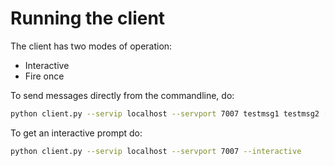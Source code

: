 # Running the client

The client has two modes of operation:

* Interactive
* Fire once

To send messages directly from the commandline, do:

```sh
python client.py --servip localhost --servport 7007 testmsg1 testmsg2 [...]
```

To get an interactive prompt do:

```sh
python client.py --servip localhost --servport 7007 --interactive
```
